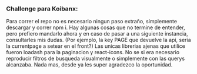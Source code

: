 ### Challenge para Koibanx:

Para correr el repo no es necesario ningun paso extraño, simplemente descargar y correr npm i. 
Hay algunas cosas que no termine de entender, pero prefiero mandarlo ahora y en caso de pasar a una siguiente instancia, consultarles mis dudas. (Por ejemplo, 
la key PAGE que devuelve la api, seria la currentpage a setear en el front?)
Las unicas librerias ajenas que utilice fueron loadash para la paginacion y react-icons. 
No se si era necesario reproducir filtros de busqueda visualmente o simplemente con las querys alcanzaba. 
Nada mas, desde ya les super agradezco la oportunidad.
